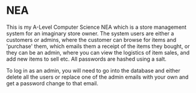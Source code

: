 # NEA
This is my A-Level Computer Science NEA which is a store management system for an imaginary store owner. The system users are either a customers or admins, where the customer can browse for items and 'purchase' them, which emails them a receipt of the items they bought, or they can be an admin, where you can view the logistics of item sales, and add new items to sell etc. All passwords are hashed using a salt.

To log in as an admin, you will need to go into the database and either delete all the users or replace one of the admin emails with your own and get a password change to that email.
